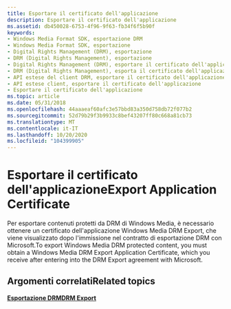 ```yaml
---
title: Esportare il certificato dell'applicazione
description: Esportare il certificato dell'applicazione
ms.assetid: db450028-6753-4f96-9f63-fb34f6f5b90f
keywords:
- Windows Media Format SDK, esportazione DRM
- Windows Media Format SDK, esportazione
- Digital Rights Management (DRM), esportazione
- DRM (Digital Rights Management), esportazione
- Digital Rights Management (DRM), esportare il certificato dell'applicazione
- DRM (Digital Rights Management), esporta il certificato dell'applicazione
- API estese del client DRM, esportare il certificato dell'applicazione
- API estese client, esportare il certificato dell'applicazione
- Esportare il certificato dell'applicazione
ms.topic: article
ms.date: 05/31/2018
ms.openlocfilehash: 44aaaeaf60afc3e57bbd83a350d758db72f077b2
ms.sourcegitcommit: 52d79b29f3b9933c8bef43207ff80c668a81cb73
ms.translationtype: MT
ms.contentlocale: it-IT
ms.lasthandoff: 10/20/2020
ms.locfileid: "104399905"
---
```

# <a name="export-application-certificate"></a><span data-ttu-id="0f52d-112">Esportare il certificato dell'applicazione</span><span class="sxs-lookup"><span data-stu-id="0f52d-112">Export Application Certificate</span></span>

<span data-ttu-id="0f52d-113">Per esportare contenuti protetti da DRM di Windows Media, è necessario ottenere un certificato dell'applicazione Windows Media DRM Export, che viene visualizzato dopo l'immissione nel contratto di esportazione DRM con Microsoft.</span><span class="sxs-lookup"><span data-stu-id="0f52d-113">To export Windows Media DRM protected content, you must obtain a Windows Media DRM Export Application Certificate, which you receive after entering into the DRM Export agreement with Microsoft.</span></span>


## <a name="related-topics"></a><span data-ttu-id="0f52d-114">Argomenti correlati</span><span class="sxs-lookup"><span data-stu-id="0f52d-114">Related topics</span></span>

<dl> <dt>

[<span data-ttu-id="0f52d-115">**Esportazione DRM**</span><span class="sxs-lookup"><span data-stu-id="0f52d-115">**DRM Export**</span></span>](drm-export.md)
</dt> </dl>

 

 




